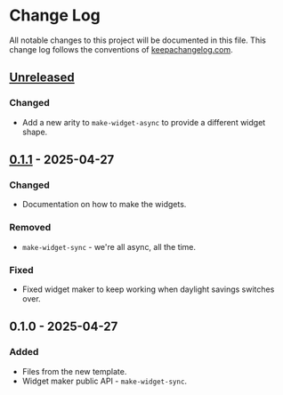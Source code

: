 # Change Log
All notable changes to this project will be documented in this file. This change log follows the conventions of [keepachangelog.com](http://keepachangelog.com/).

## [Unreleased]
### Changed
- Add a new arity to `make-widget-async` to provide a different widget shape.

## [0.1.1] - 2025-04-27
### Changed
- Documentation on how to make the widgets.

### Removed
- `make-widget-sync` - we're all async, all the time.

### Fixed
- Fixed widget maker to keep working when daylight savings switches over.

## 0.1.0 - 2025-04-27
### Added
- Files from the new template.
- Widget maker public API - `make-widget-sync`.

[Unreleased]: https://sourcehost.site/your-name/lwjgl_intro/compare/0.1.1...HEAD
[0.1.1]: https://sourcehost.site/your-name/lwjgl_intro/compare/0.1.0...0.1.1
